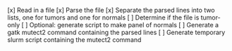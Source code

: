 [x] Read in a file
[x] Parse the file
[x] Separate the parsed lines into two lists, one for tumors and one for normals
[ ] Determine if the file is tumor-only
[ ] Optional: generate script to make panel of normals
[ ] Generate a gatk mutect2 command containing the parsed lines
[ ] Generate temporary slurm script containing the mutect2 command
